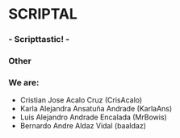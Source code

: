 # SCRIPTAL
### - Scripttastic! -
### Other
### We are:
- Cristian Jose Acalo Cruz (CrisAcalo)
- Karla Alejandra Ansatuña Andrade (KarlaAns)
- Luis Alejandro Andrade Encalada (MrBowis)
- Bernardo Andre Aldaz Vidal (baaldaz)